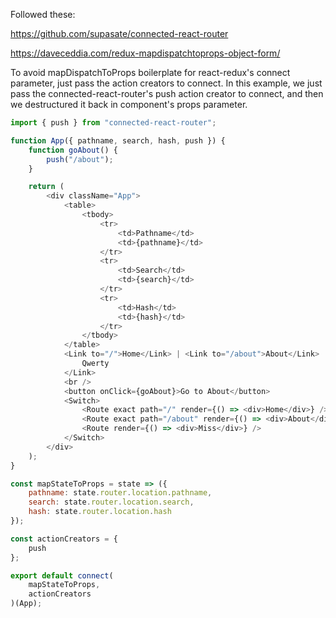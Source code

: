 Followed these:

https://github.com/supasate/connected-react-router

https://daveceddia.com/redux-mapdispatchtoprops-object-form/

To avoid mapDispatchToProps boilerplate for react-redux's connect parameter, just pass the action creators to connect. In this example, we just pass the connected-react-router's push action creator to connect, and then we destructured it back in component's props parameter.

```javascript
import { push } from "connected-react-router";

function App({ pathname, search, hash, push }) {
    function goAbout() {
        push("/about");
    }

    return (
        <div className="App">
            <table>
                <tbody>
                    <tr>
                        <td>Pathname</td>
                        <td>{pathname}</td>
                    </tr>
                    <tr>
                        <td>Search</td>
                        <td>{search}</td>
                    </tr>
                    <tr>
                        <td>Hash</td>
                        <td>{hash}</td>
                    </tr>
                </tbody>
            </table>
            <Link to="/">Home</Link> | <Link to="/about">About</Link> | <Link to="/qwerty">
                Qwerty
            </Link>
            <br />
            <button onClick={goAbout}>Go to About</button>
            <Switch>
                <Route exact path="/" render={() => <div>Home</div>} />
                <Route exact path="/about" render={() => <div>About</div>} />
                <Route render={() => <div>Miss</div>} />
            </Switch>
        </div>
    );
}

const mapStateToProps = state => ({
    pathname: state.router.location.pathname,
    search: state.router.location.search,
    hash: state.router.location.hash
});

const actionCreators = {
    push
};

export default connect(
    mapStateToProps,
    actionCreators
)(App);
```
